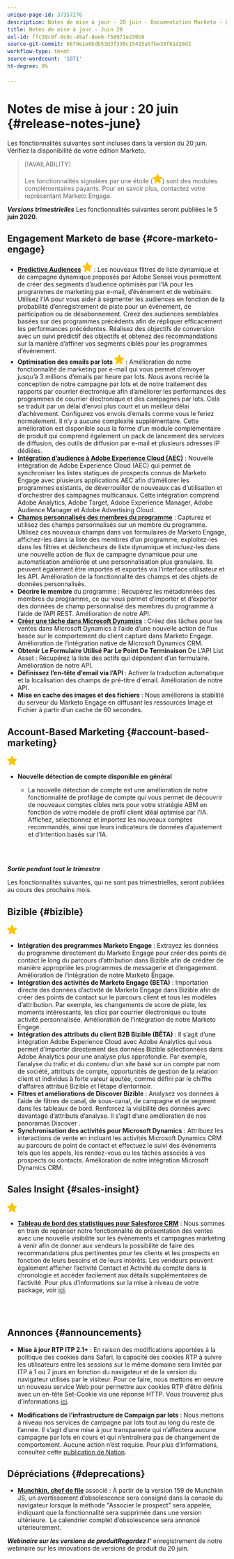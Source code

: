 ```yaml
---
unique-page-id: 37357276
description: Notes de mise à jour - 20 juin - Documentation Marketo - Documentation du produit
title: Notes de mise à jour - Juin 20
exl-id: ffc39c9f-8c0c-45af-8ee6-f58971e230b9
source-git-commit: 6679e1e0bdb53d3f330c15415a5fbe38f61d28d2
workflow-type: tm+mt
source-wordcount: '1071'
ht-degree: 0%

---
```


# Notes de mise à jour : 20 juin {#release-notes-june}

Les fonctionnalités suivantes sont incluses dans la version du 20 juin. Vérifiez la disponibilité de votre édition Marketo.

>[!AVAILABILITY]
>
>Les fonctionnalités signalées par une étoile (![](assets/yellow-star.png)) sont des modules complémentaires payants. Pour en savoir plus, contactez votre représentant Marketo Engage.

**_Versions trimestrielles_** Les fonctionnalités suivantes seront publiées le 5  **juin 2020**.

## Engagement Marketo de base {#core-marketo-engage}

* **[Predictive Audiences](https://experienceleague.adobe.com/docs/marketo/sky/predictive-audiences/getting-started-with-predictive-audiences.html?lang=en#predictive-audiences)** ![ (étoile)](assets/yellow-star.png) : Les nouveaux filtres de liste dynamique et de campagne dynamique proposés par Adobe Sensei vous permettent de créer des segments d’audience optimisés par l’IA pour les programmes de marketing par e-mail, d’événement et de webinaire. Utilisez l’IA pour vous aider à segmenter les audiences en fonction de la probabilité d’enregistrement de piste pour un événement, de participation ou de désabonnement. Créez des audiences semblables basées sur des programmes précédents afin de répliquer efficacement les performances précédentes. Réalisez des objectifs de conversion avec un suivi prédictif des objectifs et obtenez des recommandations sur la manière d’affiner vos segments ciblés pour les programmes d’événement.
* **Optimisation des emails par lots** ![ (étoile)](assets/yellow-star.png) : Amélioration de notre fonctionnalité de marketing par e-mail qui vous permet d’envoyer jusqu’à 3 millions d’emails par heure par lots. Nous avons recréé la conception de notre campagne par lots et de notre traitement des rapports par courrier électronique afin d’améliorer les performances des programmes de courrier électronique et des campagnes par lots. Cela se traduit par un délai d’envoi plus court et un meilleur délai d’achèvement. Configurez vos envois d’emails comme vous le feriez normalement. Il n’y a aucune complexité supplémentaire. Cette amélioration est disponible sous la forme d’un module complémentaire de produit qui comprend également un pack de lancement des services de diffusion, des outils de diffusion par e-mail et plusieurs adresses IP dédiées.
* **[Intégration d’audience à Adobe Experience Cloud (AEC)](/help/marketo/product-docs/core-marketo-concepts/smart-lists-and-static-lists/static-lists/send-a-list-to-adobe-experience-cloud.md)** : Nouvelle intégration de Adobe Experience Cloud (AEC) qui permet de synchroniser les listes statiques de prospects connus de Marketo Engage avec plusieurs applications AEC afin d’améliorer les programmes existants, de déverrouiller de nouveaux cas d’utilisation et d’orchestrer des campagnes multicanaux. Cette intégration comprend Adobe Analytics, Adobe Target, Adobe Experience Manager, Adobe Audience Manager et Adobe Advertising Cloud.
* **[Champs personnalisés des membres du programme](/help/marketo/product-docs/core-marketo-concepts/programs/working-with-programs/program-member-custom-fields.md)** : Capturez et utilisez des champs personnalisés sur un membre du programme. Utilisez ces nouveaux champs dans vos formulaires de Marketo Engage, affichez-les dans la liste des membres d’un programme, exploitez-les dans les filtres et déclencheurs de liste dynamique et incluez-les dans une nouvelle action de flux de campagne dynamique pour une automatisation améliorée et une personnalisation plus granulaire. Ils peuvent également être importés et exportés via l’interface utilisateur et les API. Amélioration de la fonctionnalité des champs et des objets de données personnalisés.
* **Décrire le membre** du programme : Récupérez les métadonnées des membres du programme, ce qui vous permet d’importer et d’exporter des données de champ personnalisé des membres du programme à l’aide de l’API REST. Amélioration de notre API.
* **[Créer une tâche dans Microsoft Dynamics](/help/marketo/product-docs/core-marketo-concepts/smart-campaigns/microsoft-dynamics-flow-actions/create-task-in-microsoft.md)** : Créez des tâches pour les ventes dans Microsoft Dynamics à l’aide d’une nouvelle action de flux basée sur le comportement du client capturé dans Marketo Engage. Amélioration de l’intégration native de Microsoft Dynamics CRM.
* **Obtenir Le Formulaire Utilisé Par Le Point De Terminaison** De L’API List Asset : Récupérez la liste des actifs qui dépendent d’un formulaire. Amélioration de notre API.
* **Définissez l’en-tête d’email via l’API** : Activer la traduction automatique et la localisation des champs de pré-titre d&#39;email. Amélioration de notre API.
* **Mise en cache des images et des fichiers** : Nous améliorons la stabilité du serveur du Marketo Engage en diffusant les ressources Image et Fichier à partir d’un cache de 60 secondes.

## Account-Based Marketing {#account-based-marketing}

![(étoile)](assets/yellow-star.png)

* **Nouvelle détection de compte disponible en général**

   * La nouvelle détection de compte est une amélioration de notre fonctionnalité de profilage de compte qui vous permet de découvrir de nouveaux comptes cibles nets pour votre stratégie ABM en fonction de votre modèle de profil client idéal optimisé par l’IA. Affichez, sélectionnez et importez les nouveaux comptes recommandés, ainsi que leurs indicateurs de données d’ajustement et d’intention basés sur l’IA.

<br> 

**_Sortie pendant tout le trimestre_**

Les fonctionnalités suivantes, qui ne sont pas trimestrielles, seront publiées au cours des prochains mois.

## Bizible {#bizible}

![(étoile)](assets/yellow-star.png)

* **Intégration des programmes Marketo Engage** : Extrayez les données du programme directement du Marketo Engage pour créer des points de contact le long du parcours d’attribution dans Bizible afin de créditer de manière appropriée les programmes de messagerie et d’engagement. Amélioration de l’intégration de notre Marketo Engage.
* **Intégration des activités de Marketo Engage (BETA)** : Importation directe des données d’activité de Marketo Engage dans Bizible afin de créer des points de contact sur le parcours client et tous les modèles d’attribution. Par exemple, les changements de score de piste, les moments intéressants, les clics par courrier électronique ou toute activité personnalisée. Amélioration de l’intégration de notre Marketo Engage.
* **Intégration des attributs du client B2B Bizible (BÊTA)** : Il s’agit d’une intégration Adobe Experience Cloud avec Adobe Analytics qui vous permet d’importer directement des données Bizible sélectionnées dans Adobe Analytics pour une analyse plus approfondie. Par exemple, l’analyse du trafic et du contenu d’un site basé sur un compte par nom de société, attributs de compte, opportunités de gestion de la relation client et individus à forte valeur ajoutée, comme défini par le chiffre d’affaires attribué Bizible et l’étape d’entonnoir.
* **Filtres et améliorations de Discover Bizible** : Analysez vos données à l’aide de filtres de canal, de sous-canal, de campagne et de segment dans les tableaux de bord. Renforcez la visibilité des données avec davantage d’attributs d’analyse. Il s’agit d’une amélioration de nos panoramas Discover .
* **Synchronisation des activités pour Microsoft Dynamics** : Attribuez les interactions de vente en incluant les activités Microsoft Dynamics CRM au parcours de point de contact et effectuez le suivi des événements tels que les appels, les rendez-vous ou les tâches associés à vos prospects ou contacts. Amélioration de notre intégration Microsoft Dynamics CRM.

## Sales Insight {#sales-insight}

![(étoile)](assets/yellow-star.png)

* **[Tableau de bord des statistiques pour Salesforce CRM](/help/marketo/product-docs/marketo-sales-insight/msi-for-salesforce/features/insights-dashboard-feature-overview.md)** : Nous sommes en train de repenser notre fonctionnalité de présentation des ventes avec une nouvelle visibilité sur les événements et campagnes marketing à venir afin de donner aux vendeurs la possibilité de faire des recommandations plus pertinentes pour les clients et les prospects en fonction de leurs besoins et de leurs intérêts. Les vendeurs peuvent également afficher l’activité Contact et Activité du compte dans la chronologie et accéder facilement aux détails supplémentaires de l’activité. Pour plus d’informations sur la mise à niveau de votre package, voir [ici](/help/marketo/product-docs/marketo-sales-insight/msi-for-salesforce/configuration/configuration-for-existing-customers.md).

<br> 

## Annonces {#announcements}

* **Mise à jour RTP ITP 2.1+** : En raison des modifications apportées à la politique des cookies dans Safari, la capacité des cookies RTP à suivre les utilisateurs entre les sessions sur le même domaine sera limitée par ITP à 1 ou 7 jours en fonction du navigateur et de la version du navigateur utilisés par le visiteur. Pour ce faire, nous mettons en oeuvre un nouveau service Web pour permettre aux cookies RTP d’être définis avec un en-tête Set-Cookie via une réponse HTTP. Vous trouverez plus d’informations [ici](https://nation.marketo.com/t5/Knowledgebase/Browser-Cookie-Updates-How-Marketo-RTP-Is-Affected/ta-p/299603).

* **Modifications de l’infrastructure de Campaign par lots** : Nous mettons à niveau nos services de campagne par lots tout au long du reste de l’année. Il s’agit d’une mise à jour transparente qui n’affectera aucune campagne par lots en cours et qui n’entraînera pas de changement de comportement. Aucune action n’est requise. Pour plus d’informations, consultez cette [publication de Nation](https://nation.marketo.com/t5/Product-Documents/Batch-Campaign-Processing-Infrastructure-Update/ta-p/301374).

## Dépréciations {#deprecations}

* **[Munchkin, chef de file](https://developers.marketo.com/blog/deprecation-of-munchkin-associate-lead-method/)** associé : À partir de la version 159 de Munchkin JS, un avertissement d’obsolescence sera consigné dans la console du navigateur lorsque la méthode &quot;Associer le prospect&quot; sera appelée, indiquant que la fonctionnalité sera supprimée dans une version ultérieure.  Le calendrier complet d’obsolescence sera annoncé ultérieurement.

**_Webinaire sur les versions de produitRegardez l’_** [ ](https://engage.marketo.com/June-Release-2020-On-Demand.html) enregistrement de notre webinaire sur les innovations de versions de produit du 20 juin.
